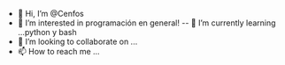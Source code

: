 - 👋 Hi, I’m @Cenfos
- 👀 I’m interested in programación en  general!
-- 🌱 I’m currently learning ...python y bash
- 💞️ I’m looking to collaborate on ...
- 📫 How to reach me ...

<!---
Cenfos/Cenfos is a ✨ special ✨ repository because its `README.md` (this file) appears on your GitHub profile.
You can click the Preview link to take a look at your changes.
--->
